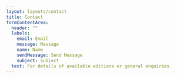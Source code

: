 ```yaml
---
layout: layouts/contact
title: Contact
formContentArea:
  header: ""
  labels:
    email: Email
    message: Message
    name: Name
    sendMessage: Send Message
    subject: Subject
  text: For details of available editions or general enquiries.
---
```

